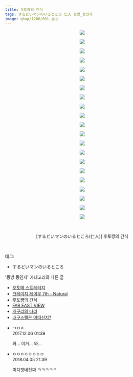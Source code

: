 ```yaml
---
title: 후토쨩의 간식
tags: するどいマンのいるところ 仁人 동방_동인지
image: ghap/1206/001.jpg
---
```

<div class="article">
<p style="text-align: center; clear: none; float: none;"><img src="{{ site.nasurl }}/ghap/1206/001.jpg"/></p>
<p style="text-align: center; clear: none; float: none;"><img src="{{ site.nasurl }}/ghap/1206/002.jpg"/></p>
<p style="text-align: center; clear: none; float: none;"><img src="{{ site.nasurl }}/ghap/1206/003.jpg"/></p>
<p style="text-align: center; clear: none; float: none;"><img src="{{ site.nasurl }}/ghap/1206/004.jpg"/></p>
<p style="text-align: center; clear: none; float: none;"><img src="{{ site.nasurl }}/ghap/1206/005.jpg"/></p>
<p style="text-align: center; clear: none; float: none;"><img src="{{ site.nasurl }}/ghap/1206/006.jpg"/></p>
<p style="text-align: center; clear: none; float: none;"><img src="{{ site.nasurl }}/ghap/1206/007.jpg"/></p>
<p style="text-align: center; clear: none; float: none;"><img src="{{ site.nasurl }}/ghap/1206/008.jpg"/></p>
<p style="text-align: center; clear: none; float: none;"><img src="{{ site.nasurl }}/ghap/1206/009.jpg"/></p>
<p style="text-align: center; clear: none; float: none;"><img src="{{ site.nasurl }}/ghap/1206/010.jpg"/></p>
<p style="text-align: center; clear: none; float: none;"><img src="{{ site.nasurl }}/ghap/1206/011.jpg"/></p>
<p style="text-align: center; clear: none; float: none;"><img src="{{ site.nasurl }}/ghap/1206/012.jpg"/></p>
<p style="text-align: center; clear: none; float: none;"><img src="{{ site.nasurl }}/ghap/1206/013.jpg"/></p>
<p style="text-align: center; clear: none; float: none;"><img src="{{ site.nasurl }}/ghap/1206/014.jpg"/></p>
<p style="text-align: center; clear: none; float: none;"><img src="{{ site.nasurl }}/ghap/1206/015.jpg"/></p>
<p style="text-align: center; clear: none; float: none;"><img src="{{ site.nasurl }}/ghap/1206/016.jpg"/></p>
<p style="text-align: center; clear: none; float: none;"><img src="{{ site.nasurl }}/ghap/1206/017.jpg"/></p>
<p style="text-align: center; clear: none; float: none;"><img src="{{ site.nasurl }}/ghap/1206/018.jpg"/></p>
<p style="text-align: center; clear: none; float: none;"><img src="{{ site.nasurl }}/ghap/1206/019.jpg"/></p>
<p style="text-align: center; clear: none; float: none;"><img src="{{ site.nasurl }}/ghap/1206/020.jpg"/></p>
<p style="text-align: center; clear: none; float: none;"><img src="{{ site.nasurl }}/ghap/1206/021.jpg"/></p>
<p style="text-align: center; clear: none; float: none;"><br/></p>
<p style="text-align: center; clear: none; float: none;">[するどいマンのいるところ(仁人)] 후토쨩의 간식</p>
<p><br/></p>
</div><div class="tagTrail">
<p>태그: </p>
<ul>
<li>するどいマンのいるところ</li>
</ul>
</div><div class="another">
<p>'동방 동인지' 카테고리의 다른 글</p>
<ul>
<li><a href="/2016-07-29-ghap_1208">오토메 스트레터지</a></li>
<li><a href="/2016-07-29-ghap_1207">크레이지 레이무 7th - Natural</a></li>
<li><a href="/2016-07-29-ghap_1206">후토쨩의 간식</a></li>
<li><a href="/2016-07-29-ghap_1203">FAR EAST VIEW</a></li>
<li><a href="/2016-07-29-ghap_1202">개구리의 나라</a></li>
<li><a href="/2016-07-29-ghap_1201">내구스펠은 어떠신지?</a></li>
</ul>
</div><div class="cb_module cb_fluid">
<div class="cb_wrt cb_profile">
<div class="comment">
<ul>
<li class="cb_thumb_off" id="comment15145717">
<div class="cb_comment_area">
<div class="cb_info_area">
<div class="cb_section">
<span class="cb_nick_name">ㄱㅁㅎ</span>
</div>
<div class="cb_section">
<span class="cb_date">2017.12.06 01:39 </span>
</div>
</div>
<div class="cb_dsc_comment">
<p class="cb_dsc">
											와... 이거... 와...
										</p>
</div>
</div></li>
<li class="cb_thumb_off" id="comment15234003">
<div class="cb_comment_area">
<div class="cb_info_area">
<div class="cb_section">
<span class="cb_nick_name">ㅇㅇㅇㅇㅇㅇㅇㅁ</span>
</div>
<div class="cb_section">
<span class="cb_date">2018.04.05 21:39 </span>
</div>
</div>
<div class="cb_dsc_comment">
<p class="cb_dsc">
											미치겟네진짜 ㅋㅋㅋㅋㅋ
										</p>
</div>
</div></li>
</ul>
</div>
</div><!-- commentList close -->
</div>